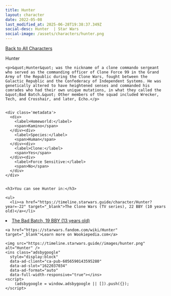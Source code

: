 ```yaml
---
title: Hunter
layout: character
date: 2022-05-08
last_modified_at: 2025-06-28T19:38:37.349Z
social-desc: Hunter  | Star Wars
social-image: /assets/characters/hunter.png
---
```

<a href="/character" class="smaller">Back to All Characters</a>

<div class="character-profile container">
  <div class="col-10">
    <p>
    Hunter             
    </p>

    <p>&quot;Hunter&quot; was the nickname of a clone commando sergeant who served as the commanding officer of Clone Force 99 in the Grand Army of the Republic during the Clone Wars, fought between the Galactic Republic and the Confederacy of Independent Systems. He was genetically altered to have heightened senses and commanded his comrades who had their own unique mutations, in what they called the &quot;Bad Batch.&quot; Other members of the squad included Wrecker, Tech, and Crosshair, and later, Echo.</p>


    <div class='metadata'>
      <div>
        <label>Homeworld:</label>
        <span>Kamino</span>
      </div><div>
        <label>Species:</label>
        <span>Human</span>
      </div><div>
        <label>Clone:</label>
        <span>Yes</span>
      </div><div>
        <label>Force Sensitive:</label>
        <span>No</span>
      </div>
    </div>


    <h3>You can see Hunter in:</h3>

    <ul>
      <li><a href="https://timeline.starwars.guide/character/Hunter?year=-22" target="_blank">The Clone Wars (TV series), 22 BBY (10 years old)</a></li>
  <li><a href="https://timeline.starwars.guide/character/Hunter?year=-19" target="_blank">The Bad Batch, 19 BBY (13 years old)</a></li>
    </ul>

    <a href="https://starwars.fandom.com/wiki/Hunter" target="_blank">Learn more on Wookiepedia.com</a>
  </div>
  <div class="character_image col-2">
    
    <img src="https://timeline.starwars.guide//images/hunter.png" alt="Hunter" />
    <ins class="adsbygoogle"
      style="display:block"
      data-ad-client="ca-pub-6056590143595280"
      data-ad-slot="1622037034"
      data-ad-format="auto"
      data-full-width-responsive="true"></ins>
    <script>
        (adsbygoogle = window.adsbygoogle || []).push({});
    </script>
  </div>
</div>
